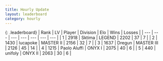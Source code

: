 ```yaml
---
title: Hourly Update
layout: leaderboard
category: hourly
---
```


{: .leaderboard}
| Rank | LV | Player | Division | Elo | Wins | Losses |
| --- | --- | --- | --- | --- | --- | --- |
| <span data-change="0">1</span> | 2918 | <span title="ID: 353063">Sktima</span> | LEGEND | <span data-change="0">2202</span> | <span data-change="0">37</span> | <span data-change="0">7</span> |
| <span data-change="0">2</span> | 1430 | <span title="ID: 41925">lucapoke</span> | MASTER II | <span data-change="0">2156</span> | <span data-change="0">32</span> | <span data-change="0">7</span> |
| <span data-change="0">3</span> | 1637 | <span title="ID: 337810">Dregun</span> | MASTER III | <span data-change="0">2126</span> | <span data-change="0">45</span> | <span data-change="0">14</span> |
| <span data-change="0">4</span> | 1215 | <span title="ID: 512212">Paolo Aluffi</span> | ONYX I | <span data-change="0">2075</span> | <span data-change="0">40</span> | <span data-change="0">6</span> |
| <span data-change="5">5</span> | 440 | <span title="ID: 750704">unifoly</span> | ONYX II | <span data-change="30">2063</span> | <span data-change="2">30</span> | <span data-change="0">6</span> |